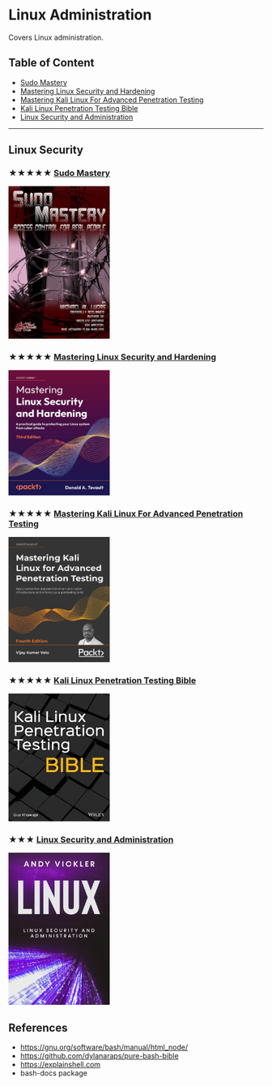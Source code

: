 # Linux Administration

Covers Linux administration.

## Table of Content

* [Sudo Mastery](#-sudo-mastery)
* [Mastering Linux Security and Hardening](#-mastering-linux-security-and-hardening)
* [Mastering Kali Linux For Advanced Penetration Testing](#-mastering-kali-linux-for-advanced-penetration-testing)
* [Kali Linux Penetration Testing Bible](#-kali-linux-penetration-testing-bible)
* [Linux Security and Administration](#-linux-security-and-administration)

---

## Linux Security

### ★★★★★ [Sudo Mastery](resources/9781493626205.md)
[<img alt="Sudo Mastery" src="covers/9781493626205.jpg" width="200"/>](resources/9781493626205.md)

### ★★★★★ [Mastering Linux Security and Hardening](resources/9781837630516.md)
[<img alt="Mastering Linux Security and Hardening" src="covers/9781837630516.jpg" width="200"/>](resources/9781837630516.md)

### ★★★★★ [Mastering Kali Linux For Advanced Penetration Testing](resources/9781801819770.md)
[<img alt="Mastering Kali Linux For Advanced Penetration Testing" src="covers/9781801819770.jpg" width="200"/>](resources/9781801819770.md)

### ★★★★★ [Kali Linux Penetration Testing Bible](resources/9781119719083.md)
[<img alt="Kali Linux Penetration Testing Bible" src="covers/9781119719083.jpg" width="200"/>](resources/9781119719083.md)

### ★★★ [Linux Security and Administration](resources/linux-security-and-administration.md)
[<img alt="Linux Security and Administration" src="covers/linux-security-and-administration.jpg" width="200"/>](resources/linux-security-and-administration.md)

## References

* https://gnu.org/software/bash/manual/html_node/
* https://github.com/dylanaraps/pure-bash-bible
* https://explainshell.com
* bash-docs package

